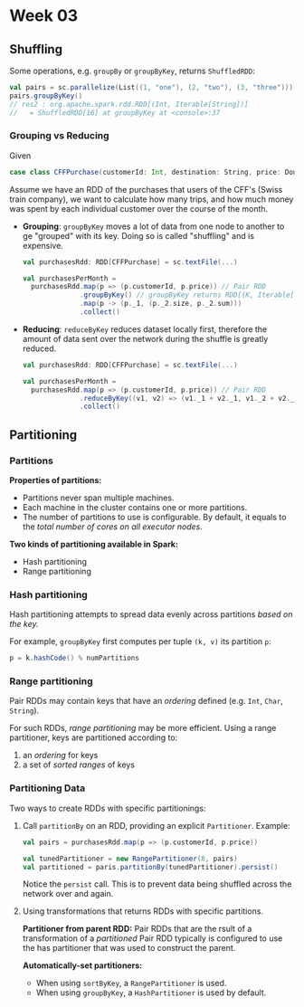 # Week 03

## Shuffling

Some operations, e.g. `groupBy` or `groupByKey`, returns `ShuffledRDD`:

```scala
val pairs = sc.parallelize(List((1, "one"), (2, "two"), (3, "three")))
pairs.groupByKey()
// res2 : org.apache.spark.rdd.RDD[(Int, Iterable[String])]
//   = ShuffledRDD[16] at groupByKey at <console>:37
```

### Grouping vs Reducing

Given

```scala
case class CFFPurchase(customerId: Int, destination: String, price: Double)
```

Assume we have an RDD of the purchases that users of the CFF's (Swiss train
company), we want to calculate how many trips, and how much money was spent by
each individual customer over the course of the month.

- **Grouping**: `groupByKey` moves a lot of data from one node to another to
  ge "grouped" with its key. Doing so is called "shuffling" and is expensive.
  ```scala
  val purchasesRdd: RDD[CFFPurchase] = sc.textFile(...)

  val purchasesPerMonth =
    purchasesRdd.map(p => (p.customerId, p.price)) // Pair RDD
                .groupByKey() // groupByKey returns RDD[(K, Iterable[V])]
                .map(p -> (p._1, (p._2.size, p._2.sum)))
                .collect()
  ```
- **Reducing**: `reduceByKey` reduces dataset locally first, therefore the
  amount of data sent over the network during the shuffle is greatly reduced.
  ```scala
  val purchasesRdd: RDD[CFFPurchase] = sc.textFile(...)

  val purchasesPerMonth =
    purchasesRdd.map(p => (p.customerId, p.price)) // Pair RDD
                .reduceByKey((v1, v2) => (v1._1 + v2._1, v1._2 + v2._2))
                .collect()
  ```

## Partitioning

### Partitions

**Properties of partitions:**
- Partitions never span multiple machines.
- Each machine in the cluster contains one or more partitions.
- The number of partitions to use is configurable. By default, it equals to
  the _total number of cores on all executor nodes._

**Two kinds of partitioning available in Spark:**
- Hash partitioning
- Range partitioning

###  Hash partitioning

Hash partitioning attempts to spread data evenly across partitions _based on
the key._

For example, `groupByKey` first computes per tuple `(k, v)` its partition `p`:

```scala
p = k.hashCode() % numPartitions
```

### Range partitioning

Pair RDDs may contain keys that have an _ordering_ defined (e.g. `Int`,
`Char`, `String`).

For such RDDs, _range partitioning_ may be more efficient. Using a range
partitioner, keys are partitioned according to:
1. an _ordering_ for keys
2. a set of _sorted ranges_ of keys

### Partitioning Data

Two ways to create RDDs with specific partitionings:

1. Call `partitionBy` on an RDD, providing an explicit `Partitioner`.
   Example:
   
   ```scala
   val pairs = purchasesRdd.map(p => (p.customerId, p.price))

   val tunedPartitioner = new RangePartitioner(8, pairs)
   val partitioned = paris.partitionBy(tunedPartitioner).persist()
   ```
   
   Notice the `persist` call. This is to prevent data being shuffled across
   the network over and again.
2. Using transformations that returns RDDs with specific partitions.

   **Partitioner from parent RDD:**
   Pair RDDs that are the rsult of a transformation of a _partitioned_ Pair
   RDD typically is configured to use the has partitioner that was used to
   construct the parent.

   **Automatically-set partitioners:**
   - When using `sortByKey`, a `RangePartitioner` is used.
   - When using `groupByKey`, a `HashPartitioner` is used by default.
